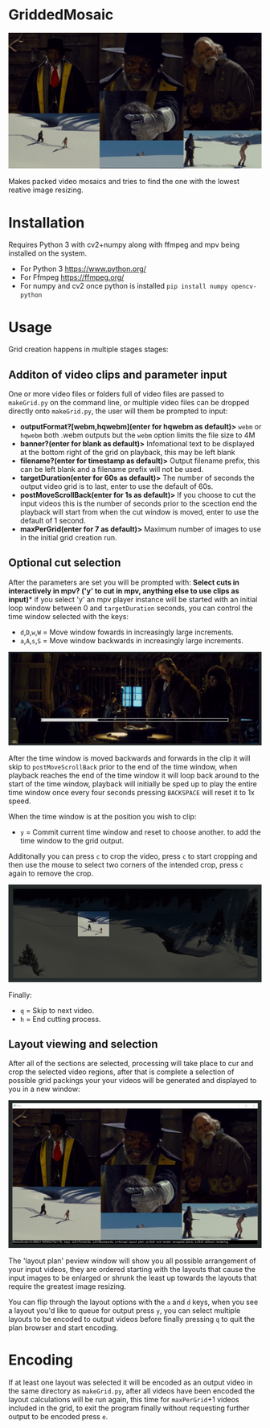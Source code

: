 # GriddedMosaic

![Low res output example](https://raw.githubusercontent.com/dfaker/GriddedMosaic/master/GridOutput.gif)

Makes packed video mosaics and tries to find the one with the lowest reative image resizing.

# Installation

Requires Python 3 with cv2+numpy along with ffmpeg and mpv being installed on the system.

- For Python 3 https://www.python.org/
- For Ffmpeg https://ffmpeg.org/
- For numpy and cv2 once python is installed `pip install numpy opencv-python`

# Usage

Grid creation happens in multiple stages stages:

## Additon of video clips and parameter input
One or more video files or folders full of video files are passed to `makeGrid.py` on the command line, or multiple video files can be dropped directly onto `makeGrid.py`, the user will them be prompted to input:

- **outputFormat?[webm,hqwebm](enter for hqwebm as default)>** `webm` or `hqwebm` both .webm outputs but the `webm` option limits the file size to 4M
- **banner?(enter for blank as default)>** Infomational text to be displayed at the bottom right of the grid on playback, this may be left blank
- **filename?(enter for timestamp as default)>** Output filename prefix, this can be left blank and a filename prefix will not be used.
- **targetDuration(enter for 60s as default)>** The number of seconds the output video grid is to last, enter to use the default of 60s.
- **postMoveScrollBack(enter for 1s as default)>** If you choose to cut the input videos this is the number of seconds prior to the scection end the playback will start from when the cut window is moved, enter to use the default of 1 second.
- **maxPerGrid(enter for 7 as default)>** Maximum number of images to use in the initial grid creation run.

## Optional cut selection
After the parameters are set you will be prompted with:
**Select cuts in interactively in mpv? ('y' to cut in mpv, anything else to use clips as input)***
if you select 'y' an mpv player instance will be started with an initial loop window between 0 and `targetDuration` seconds, you can control the time window selected with the keys:

- `d`,`D`,`w`,`W` = Move window fowards in increasingly large increments.
- `a`,`A`,`s`,`S` = Move window backwards in increasingly large increments.

![Time window selection](https://raw.githubusercontent.com/dfaker/GriddedMosaic/master/UI%20-%20Cut%20Window%20Selection.png?raw=true)

After the time window is moved backwards and forwards in the clip it will skip to `postMoveScrollBack` prior to the end of the time window, when playback reaches the end of the time window it will loop back around to the start of the time window, playback will initially be sped up to play the entire time window once every four seconds pressing `BACKSPACE` will reset it to 1x speed.

When the time window is at the position you wish to clip:
- `y` = Commit current time window and reset to choose another.
to add the time window to the grid output.

Additonally you can press `c` to crop the video, press `c` to start cropping and then use the mouse to select two corners of the intended crop, press `c` again to remove the crop. 

![Crop selection](https://raw.githubusercontent.com/dfaker/GriddedMosaic/master/UI%20-%20Crop%20Selection.png?raw=true)

Finally:
- `q` = Skip to next video.
- `h` = End cutting process.

## Layout viewing and selection

After all of the sections are selected, processing will take place to cur and crop the selected video regions, after that is complete a selection of possible grid packings your your videos will be generated and displayed to you in a new window:

![Layout Plan Selection](https://raw.githubusercontent.com/dfaker/GriddedMosaic/master/UI%20-%20Layout%20Plan%20Selection.png?raw=true)

The 'layout plan' peview window will show you all possible arrangement of your input videos, they are ordered starting with the layouts that cause the input images to be enlarged or shrunk the least up towards the layouts that require the greatest image resizing.

You can flip through the layout options with the `a` and `d` keys, when you see a layout you'd like to queue for output press `y`, you can select multiple layouts to be encoded to output videos before finally pressing `q` to quit the plan browser and start encoding.

# Encoding
If at least one layout was selected it will be encoded as an output video in the same directory as `makeGrid.py`, after all videos have been encoded the layout calculations will be run again, this time for `maxPerGrid`+1 videos included in the grid, to exit the program finally without requesting further output to be encoded press `e`.
